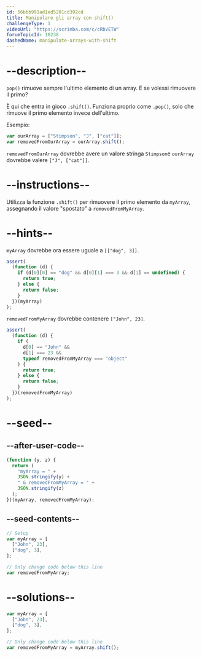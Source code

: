 ```yaml
---
id: 56bbb991ad1ed5201cd392cd
title: Manipolare gli array con shift()
challengeType: 1
videoUrl: "https://scrimba.com/c/cRbVETW"
forumTopicId: 18238
dashedName: manipulate-arrays-with-shift
---
```


# --description--

`pop()` rimuove sempre l'ultimo elemento di un array. E se volessi rimuovere il primo?

È qui che entra in gioco `.shift()`. Funziona proprio come `.pop()`, solo che rimuove il primo elemento invece dell'ultimo.

Esempio:

```js
var ourArray = ["Stimpson", "J", ["cat"]];
var removedFromOurArray = ourArray.shift();
```

`removedFromOurArray` dovrebbe avere un valore stringa `Stimpson`e `ourArray` dovrebbe valere `["J", ["cat"]]`.

# --instructions--

Utilizza la funzione `.shift()` per rimuovere il primo elemento da `myArray`, assegnando il valore "spostato" a `removedFromMyArray`.

# --hints--

`myArray` dovrebbe ora essere uguale a `[["dog", 3]]`.

```js
assert(
  (function (d) {
    if (d[0][0] == "dog" && d[0][1] === 3 && d[1] == undefined) {
      return true;
    } else {
      return false;
    }
  })(myArray)
);
```

`removedFromMyArray` dovrebbe contenere `["John", 23]`.

```js
assert(
  (function (d) {
    if (
      d[0] == "John" &&
      d[1] === 23 &&
      typeof removedFromMyArray === "object"
    ) {
      return true;
    } else {
      return false;
    }
  })(removedFromMyArray)
);
```

# --seed--

## --after-user-code--

```js
(function (y, z) {
  return (
    "myArray = " +
    JSON.stringify(y) +
    " & removedFromMyArray = " +
    JSON.stringify(z)
  );
})(myArray, removedFromMyArray);
```

## --seed-contents--

```js
// Setup
var myArray = [
  ["John", 23],
  ["dog", 3],
];

// Only change code below this line
var removedFromMyArray;
```

# --solutions--

```js
var myArray = [
  ["John", 23],
  ["dog", 3],
];

// Only change code below this line
var removedFromMyArray = myArray.shift();
```
